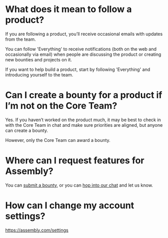 # What does it mean to follow a product?

If you are following a product, you’ll receive occasional emails with updates from the team.

You can follow 'Everything' to receive notifications (both on the web and occasionally via email) when people are discussing the product or creating new bounties and projects on it.

If you want to help build a product, start by following 'Everything' and introducing yourself to the team.

# Can I create a bounty for a product if I’m not on the Core Team?

Yes. If you haven’t worked on the product much, it may be best to check in with the Core Team in chat and make sure priorities are aligned, but anyone can create a bounty.

However, only the Core Team can award a bounty.


# Where can I request features for Assembly?

You can [submit a bounty](/meta/wips), or you can [hop into our chat](/meta/chat) and let us know.


# How can I change my account settings?

https://assembly.com/settings
